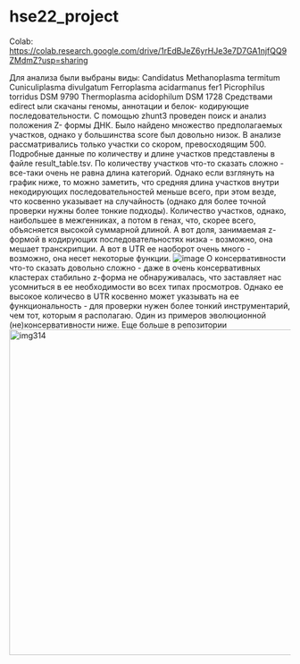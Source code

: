 # hse22_project
Colab: https://colab.research.google.com/drive/1rEdBJeZ6yrHJe3e7D7GA1njfQQ9ZMdmZ?usp=sharing

Для анализа были выбраны виды:
Candidatus Methanoplasma termitum
Cuniculiplasma divulgatum
Ferroplasma acidarmanus fer1
Picrophilus torridus DSM 9790
Thermoplasma acidophilum DSM 1728
Средствами edirect ыли скачаны геномы, аннотации и белок-
кодирующие последовательности.
С помощью zhunt3 проведен поиск и анализ положения Z-
формы ДНК.
Было найдено множество предполагаемых участков, однако у
большинства score был довольно низок. В анализе
рассматривались только участки со скором, превосходящим
500. Подробные данные по количеству и длине участков
представлены в файле result_table.tsv. По количеству
участков что-то сказать сложно - все-таки очень не равна
длина категорий. Однако если взглянуть на график ниже, то
можно заметить, что средняя длина участков внутри
некодирующих последовательностей меньше всего, при этом
везде, что косвенно указывает на случайность (однако для
более точной проверки нужны более тонкие подходы).
Количество участков, однако, наибольшее в межгенниках, а
потом в генах, что, скорее всего, объясняется высокой
суммарной длиной. А вот доля, занимаемая z-формой в
кодирующих последовательностях низка - возможно, она
мешает транскрипции. А вот в UTR ее наоборот очень много -
возможно, она несет некоторые функции.
![image](https://user-images.githubusercontent.com/93263163/173447934-bd5c6748-cf5b-4db6-a568-9d7b28ff6567.png)
О консервативности что-то сказать довольно сложно - даже
в очень консервативных кластерах стабильно z-форма не
обнаруживалась, что заставляет нас усомниться в ее
необходимости во всех типах просмотров. Однако ее высокое
количесво в UTR косвенно может указывать на ее
функциональность - для проверки нужен более тонкий
инструментарий, чем тот, которым я располагаю. Один из
примеров эволюционной (не)консервативности ниже. Еще
больше в репозитории
<img width="582" alt="img314" src="https://user-images.githubusercontent.com/93263163/173448224-5e7a99d8-f6e4-45c1-b04b-53837493b199.png">
